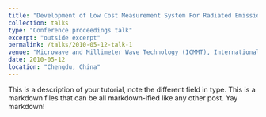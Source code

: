 ```yaml
---
title: "Development of Low Cost Measurement System For Radiated Emission Evaluation"
collection: talks
type: "Conference proceedings talk"
excerpt: "outside excerpt"
permalink: /talks/2010-05-12-talk-1
venue: "Microwave and Millimeter Wave Technology (ICMMT), International Conference on"
date: 2010-05-12
location: "Chengdu, China"
---
```



This is a description of your tutorial, note the different field in type. This is a markdown files that can be all markdown-ified like any other post. Yay markdown!
